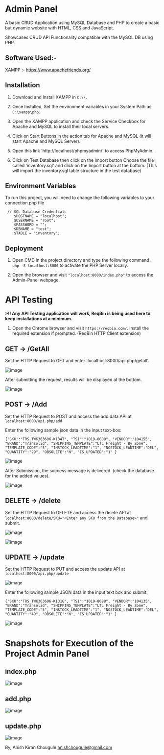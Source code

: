 # Admin Panel

A basic CRUD Application using MySQL Database and PHP to create a basic but dynamic website with HTML, CSS and JavaScript.

Showcases CRUD API Functionality compatible with the MySQL DB using PHP.

## Software Used:- 

XAMPP :- https://www.apachefriends.org/

## Installation 
1. Download and Install XAMPP in ```C:\\```.

2. Once Installed, Set the environment variables in your System Path as ```C:\xampp\php```. 

3. Open the XAMPP application and check the Service Checkbox for Apache and MySQL to install their local servers.

4. Click on Start Buttons in the action tab for Apache and MySQL (it will start Apache and MySQL Server).

5. Open this link 'http://localhost/phpmyadmin/' to access PhpMyAdmin.

6. Click on Test Database then click on the Import button Choose the file called 'inventory.sql' and click on the Import button at the bottom. (This will import the inventory.sql table structure in the test database)


## Environment Variables

To run this project, you will need to change the following variables to your connection.php file

```
 // SQL Database Credentials 
	$HOSTNAME = "localhost";
	$USERNAME = "root";
	$PASSWORD = "";
	$DBNAME = "test";
	$TABLE = "inventory";
```

## Deployment
1. Open CMD in the project directory and type the following command :
   ```php -S localhost:8000``` to activate the PHP Server locally.
   
2. Open the browser and visit ```"localhost:8000/index.php"``` to access the Admin-Panel webpage.

# API Testing 

**>!! Any API Testing application will work, ReqBin is being used here to keep installations at a minimum.**

1. Open the Chrome browser and visit ```https://reqbin.com/```. Install the required extension if prompted. (ReqBin HTTP Client extension)


## GET -> /GetAll


Set the HTTP Request to GET and enter 'localhost:8000/api.php/getall'. 

![image](https://github.com/anish-chougule/admin-panel/assets/96962237/bb6d4626-eae5-4d8f-b28a-cc171a72a00a)


After submitting the request, results will be displayed at the bottom.

![image](https://github.com/anish-chougule/admin-panel/assets/96962237/a92a894b-7657-48a5-8030-8d5489110375)




## POST -> /Add


Set the HTTP Request to POST and access the add data API at ```localhost:8000/api.php/add```

Enter the following sample json data in the input text-box:

```{"SKU":"TRS_TWK363696-KI34T", "TSI":"1019-8088", "VENDOR":"104155", "BRAND":"Transolid", "SHIPPING_TEMPLATE":"LTL Freight - By Zone", "TEMPLATE_CODE":"5", "INSTOCK_LEADTIME":"1", "NOSTOCK_LEADTIME":"DEL", "QUANTITY":"29", "OBSOLETE":"N", "IS_UPDATED":"1" }```

![image](https://github.com/anish-chougule/admin-panel/assets/96962237/8972e233-561e-4970-891f-4bea75ca0671)


After Submission, the success message is delivered. (check the database for the added values).

![image](https://github.com/anish-chougule/admin-panel/assets/96962237/ae329f5c-f190-47fb-96a3-bdfce0538aa5)



## DELETE -> /delete


Set the HTTP Request to DELETE and access the delete API at ```localhost:8000/delete/SKU="<Enter any SKU from the Database>"``` and submit.

![image](https://github.com/anish-chougule/admin-panel/assets/96962237/68cb7e37-362a-4a4b-bb31-2a6c426f1cd4)

![image](https://github.com/anish-chougule/admin-panel/assets/96962237/39f1182a-2f05-473a-9d5b-3801b0a3e543)



## UPDATE -> /update


Set the HTTP Request to PUT and access the update API at ```localhost:8000/api.php/update``` 

![image](https://github.com/anish-chougule/admin-panel/assets/96962237/710fe3aa-51c8-41c8-ba73-8eec00caca0e)


Enter the following sample JSON data in the input text box and submit:

```{"SKU":"TRS_TWK363696-KI31G", "TSI":"1019-8088", "VENDOR":"104135", "BRAND":"Transolid", "SHIPPING_TEMPLATE":"LTL Freight - By Zone", "TEMPLATE_CODE":"5", "INSTOCK_LEADTIME":"1", "NOSTOCK_LEADTIME":"DEL", "QUANTITY":"49", "OBSOLETE":"N", "IS_UPDATED":"1" }```

![image](https://github.com/anish-chougule/admin-panel/assets/96962237/55c2a0ae-3cee-4d50-91da-137a77d605c5)



# Snapshots for Execution of the Project Admin Panel

## index.php

![image](https://github.com/anish-chougule/admin-panel/assets/96962237/b43c280e-bf53-418e-86b5-69741107ccab)


## add.php

![image](https://github.com/anish-chougule/admin-panel/assets/96962237/ad85bb39-dd61-4cb7-bd33-a7833ac82b52)


## update.php

![image](https://github.com/anish-chougule/admin-panel/assets/96962237/2e350a8e-efcc-4789-88ea-3fbd106e0377)


By, 
Anish Kiran Chougule
anishchougule@gmail.com
